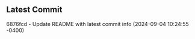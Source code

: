 
## Latest Commit
6876fcd - Update README with latest commit info (2024-09-04 10:24:55 -0400) <Yunxi-Zhou>
